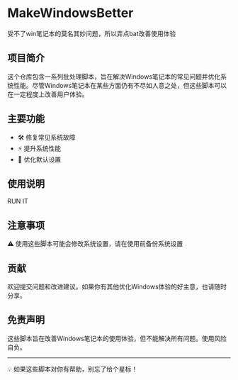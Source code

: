 # MakeWindowsBetter
受不了win笔记本的莫名其妙问题，所以弄点bat改善使用体验
## 项目简介
这个仓库包含一系列批处理脚本，旨在解决Windows笔记本的常见问题并优化系统性能。尽管Windows笔记本在某些方面仍有不尽如人意之处，但这些脚本可以在一定程度上改善用户体验。

## 主要功能

- 🛠️ 修复常见系统故障
- ⚡ 提升系统性能
- 🔧 优化默认设置

## 使用说明

RUN IT

## 注意事项

⚠️ 使用这些脚本可能会修改系统设置，请在使用前备份系统设置

## 贡献

欢迎提交问题和改进建议。如果你有其他优化Windows体验的好主意，也请随时分享。

## 免责声明

这些脚本旨在改善Windows笔记本的使用体验，但不能解决所有问题。使用风险自负。

---

💡 如果这些脚本对你有帮助，别忘了给个星标！
